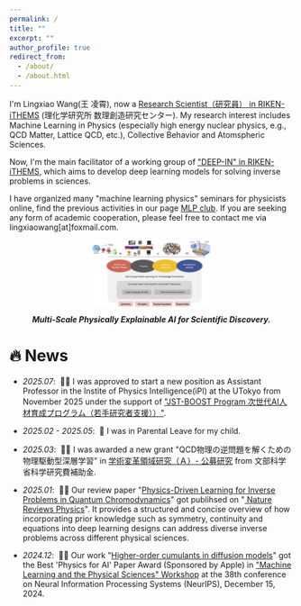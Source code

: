 ```yaml
---
permalink: /
title: ""
excerpt: ""
author_profile: true
redirect_from: 
  - /about/
  - /about.html
---
```


<span class='anchor' id='about-me'></span>

I'm Lingxiao Wang(王 凌霄), now a  <a href='https://ithems.riken.jp/en/members/lingxiao-wang'>Research Scientist（研究員） in RIKEN-iTHEMS</a> (理化学研究所 数理創造研究センター). My research interest includes Machine Learning in Physics (especially high energy nuclear physics, e.g., QCD Matter, Lattice QCD, etc.), Collective Behavior and Atomspheric Sciences. 

Now, I'm the main facilitator of a working group of <a href='https://ithems.riken.jp/en/about/working-groups/deep-in-wg'>"DEEP-IN" in RIKEN-iTHEMS</a>, which aims to develop deep learning models for solving inverse problems in sciences.

I have organized many "machine learning physics" seminars for physicists online, find the previous activities in our page <a href='https://sites.google.com/view/deep-in-wg/achieve'>MLP club</a>. If you are seeking any form of academic cooperation, please feel free to contact me via lingxiaowang[at]foxmail.com.


<figure style="text-align: center;">
  <img src="/images/PhyXAI.png" style="max-width: 50%; height: auto;">
  <figcaption style="text-align: center; font-style: italic; margin-top: 10px;">
    <strong>Multi-Scale Physically Explainable AI for Scientific Discovery.</strong><br>
  </figcaption>
</figure>


# 🔥 News

- *2025.07*: &nbsp;🎉🎉 I was approved to start a new position as Assistant Professor in the Instite of Physics Intelligence(iPI) at the UTokyo from November 2025 under the support of <a href='https://www.jst.go.jp/program/boost/yr/research/index.html'>"JST-BOOST Program 次世代AI人材育成プログラム（若手研究者支援））"</a>.

- *2025.02 - 2025.05*: &nbsp;👶 I was in Parental Leave for my child.

- *2025.03*: &nbsp;🎉🎉 I was awarded a new grant "QCD物理の逆問題を解くための物理駆動型深層学習" in <a href='https://mlphys.scphys.kyoto-u.ac.jp/organization/#sec_koubou'> 学術変革領域研究（Ａ）- 公募研究</a> from 文部科学省科学研究費補助金.

- *2025.01*: &nbsp;🎉🎉 Our review paper "<a href='https://arxiv.org/abs/2501.05580'>Physics-Driven Learning for Inverse Problems in Quantum Chromodynamics</a>" got publihsed on  "<a href='https://www.nature.com/articles/s42254-024-00798-x'> Nature Reviews Physics</a>". It provides a structured and concise overview of how incorporating prior knowledge such as symmetry, continuity and equations into deep learning designs can address diverse inverse problems across different physical sciences.

- *2024.12*: &nbsp;🎉🎉 Our work "<a href='http://arxiv.org/abs/2410.21212'>Higher-order cumulants in diffusion models</a>" got the Best 'Physics for AI' Paper Award (Sponsored by Apple) in <a href='https://ml4physicalsciences.github.io/2024/'>"Machine Learning and the Physical Sciences" Workshop</a> at the 38th conference on Neural Information Processing Systems (NeurIPS), December 15, 2024.
